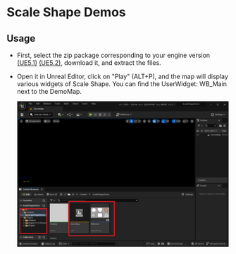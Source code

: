 ﻿# Scale Shape Demos

## Usage

* First, select the zip package corresponding to your engine version [(UE5.1)](ue5.1.zip) [(UE5.2)](ue5.2.zip), download it, and extract the files.

* Open it in Unreal Editor, click on "Play" (ALT+P), and the map will display various widgets of Scale Shape. You can find the UserWidget: WB_Main next to the DemoMap.

    ![screenshot](screenshot.png)